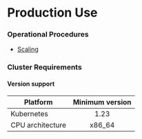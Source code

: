 # Production Use

### Operational Procedures

- [Scaling](./scaling.md)

### Cluster Requirements

#### Version support

| Platform         | Minimum version |
|------------------|:---------------:|
| Kubernetes       |      1.23       |
| CPU architecture |     x86_64      |
